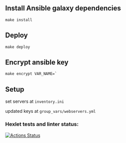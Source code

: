 ## Install Ansible galaxy dependencies
```shell
make install
```

## Deploy
```shell
make deploy
```

## Encrypt ansible key
```shell
make encrypt VAR_NAME=`
```

## Setup
set servers at `inventory.ini`

updated keys at `group_vars/webservers.yml`

### Hexlet tests and linter status:
[![Actions Status](https://github.com/vikzh/devops-for-programmers-project-lvl2/workflows/hexlet-check/badge.svg)](https://github.com/vikzh/devops-for-programmers-project-lvl2/actions)
